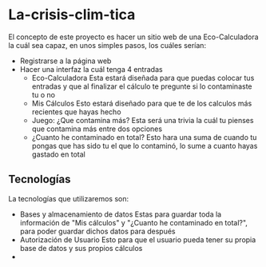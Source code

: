 # La-crisis-clim-tica

El concepto de este proyecto es hacer un sitio web de una Eco-Calculadora
la cuál sea capaz, en unos simples pasos, los cuáles serían:
 - Registrarse a la página web
 - Hacer una interfaz la cuál tenga 4 entradas
    - Eco-Calculadora
      Esta estará diseñada para que puedas colocar tus entradas y que al
      finalizar el cálculo te pregunte si lo contaminaste tu o no
    - Mis Cálculos
      Esto estará diseñado para que te de los calculos más recientes que
      hayas hecho 
    - Juego: ¿Que contamina más?
      Esta será una trivia la cuál tu pienses que contamina más entre dos
      opciones
    - ¿Cuanto he contaminado en total?
      Esto hara una suma de cuando tu pongas que has sido tu el que lo
      contaminó, lo sume a cuanto hayas gastado en total

## Tecnologías

La tecnologías que utilizaremos son:
  - Bases y almacenamiento de datos
    Estas para guardar toda la información de "Mis cálculos" y "¿Cuanto he
    contaminado en total?", para poder guardar dichos datos para después
  - Autorización de Usuario
    Esto para que el usuario pueda tener su propia base de datos y sus
    propios cálculos
  - 
